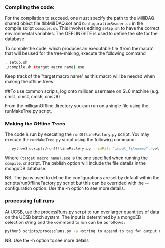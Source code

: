 ### Compiling the code:

For the compilation to succeed, one must specify the path to the MilliDAQ shared object file (libMilliDAQ.so) and `ConfigurationReader.cc` in the compile script 
`compile.sh`.
This involves editing `setup.sh` to have the correct environmental variables. The OFFLINESITE is used to define the site for the database

To compile the code, which produces an executable file (from the macro) that will be used for the tree-making, execute the following command

```bash
. setup.sh
./compile.sh (target macro name).exe

```

Keep track of the "target macro name" as this macro will be needed when making the offline trees.

##To use common scripts, log onto milliqan username on SL6 machine (e.g. cms1, cms3, cms6, cms29)

From the milliqanOffline directory you can run on a single file using the runMakeTree.py script.
### Making the Offline Trees
The code is run by executing the `runOfflineFactory.py` script. You may execute the `runMakeTree.py` script using the following command:
```bash
   python3 scripts/runOfflineFactory.py --inFile "input_filename".root --outputFile "output_filename".root --exe ./(target macro name).exe (--publish) ...
```
Where `(target macro name).exe` is the one specified when running the `compile.sh` script. The publish option will include the file details in the mongoDB database.

NB. The jsons used to define the configurations are set by default within the scripts/runOfflineFactory.py script but this can be overrided with the --configuration option. Use the -h option to see more details.

### processing full runs

At UCSB, use the processRuns.py script to run over larger quantities of data on the UCSB batch system. The input is determined by a mongoDB selection string and the command to run can be as follows:

```bash
python3 scripts/processRuns.py -a <string to append to tag for output naming> -s <selection string> 
```
 NB. Use the -h option to see more details
